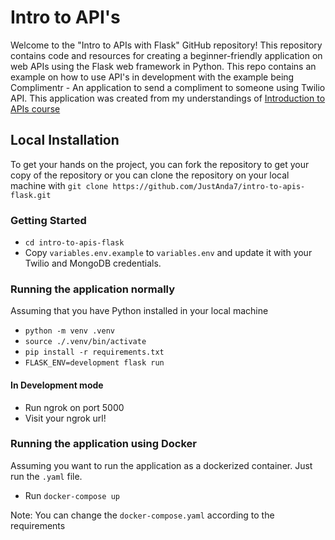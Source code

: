 # Intro to API's

Welcome to the "Intro to APIs with Flask" GitHub repository! This repository contains code and resources for creating a beginner-friendly application on web APIs using the Flask web framework in Python.
This repo contains an example on how to use API's in development with the example being Complimentr - An application to send a compliment to someone using Twilio API. This application was created from my
understandings of [Introduction to APIs course](https://github.com/craigsdennis/intro-to-apis-course)

## Local Installation

To get your hands on the project, you can fork the repository to get your copy of the repository or you can clone the repository on your local machine with `git clone https://github.com/JustAnda7/intro-to-apis-flask.git
`

### Getting Started

- `cd intro-to-apis-flask`
- Copy `variables.env.example` to `variables.env` and update it with your Twilio and MongoDB credentials.

### Running the application normally

Assuming that you have Python installed in your local machine

- `python -m venv .venv`
- `source ./.venv/bin/activate`
- `pip install -r requirements.txt`
- `FLASK_ENV=development flask run`

#### In Development mode

- Run ngrok on port 5000
- Visit your ngrok url!

### Running the application using Docker

Assuming you want to run the application as a dockerized container. Just run the `.yaml` file.

- Run `docker-compose up`

Note: You can change the `docker-compose.yaml` according to the requirements
